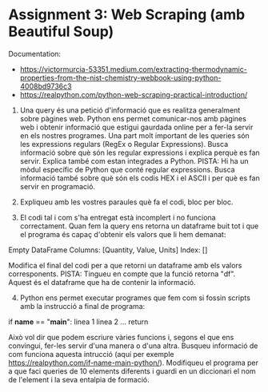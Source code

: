 # Assignment 3: Web Scraping (amb Beautiful Soup)

Documentation:
- https://victormurcia-53351.medium.com/extracting-thermodynamic-properties-from-the-nist-chemistry-webbook-using-python-4008bd9736c3
- https://realpython.com/python-web-scraping-practical-introduction/


1. Una query és una petició d'informació que es realitza generalment sobre pàgines web. Python ens permet comunicar-nos amb pàgines web i obtenir informació que estigui gaurdada online per a fer-la servir en els nostres programes. Una part molt important de les queries són les expressions regulars (RegEx o Regular Expressions). Busca informació sobre què són les regular expressions i explica perquè es fan servir. Explica també com estan integrades a Python. PISTA: Hi ha un mòdul específic de Python que conté regular expressions. Busca informació també sobre què són els codis HEX i el ASCII i per què es fan servir en programació.

2. Expliqueu amb les vostres paraules què fa el codi, bloc per bloc. 

3. El codi tal i com s'ha entregat està incomplert i no funciona correctament. Quan fem la query ens retorna un dataframe buit tot i que el programa és capaç d'obtenir els valors que li hem demanat:

Empty DataFrame
Columns: [Quantity, Value, Units]
Index: []

Modifica el final del codi per a que retorni un dataframe amb els valors corresponents. PISTA: Tingueu en compte que la funció retorna "df". Aquest és el dataframe que ha de contenir la informació.

4. Python ens permet executar programes que fem com si fossin scripts amb la instrucció a final de programa:

if __name__ == "__main__":
    linea 1
    linea 2 
    ...
    return

Això vol dir que podem escriure vàries funcions i, segons el que ens convingui, fer-les servir d'una manera o d'una altra.
Busqueu informació de com funciona aquesta intrucció (aquí per exemple https://realpython.com/if-name-main-python/). Modifiqueu el programa per a que faci queries de 10 elements diferents i guardi en un diccionari el nom de l'element i la seva entalpia de formació. 


